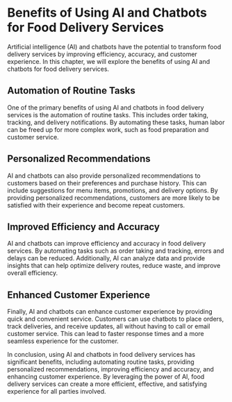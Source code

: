 Benefits of Using AI and Chatbots for Food Delivery Services
=====================================================================================================================

Artificial intelligence (AI) and chatbots have the potential to transform food delivery services by improving efficiency, accuracy, and customer experience. In this chapter, we will explore the benefits of using AI and chatbots for food delivery services.

Automation of Routine Tasks
---------------------------

One of the primary benefits of using AI and chatbots in food delivery services is the automation of routine tasks. This includes order taking, tracking, and delivery notifications. By automating these tasks, human labor can be freed up for more complex work, such as food preparation and customer service.

Personalized Recommendations
----------------------------

AI and chatbots can also provide personalized recommendations to customers based on their preferences and purchase history. This can include suggestions for menu items, promotions, and delivery options. By providing personalized recommendations, customers are more likely to be satisfied with their experience and become repeat customers.

Improved Efficiency and Accuracy
--------------------------------

AI and chatbots can improve efficiency and accuracy in food delivery services. By automating tasks such as order taking and tracking, errors and delays can be reduced. Additionally, AI can analyze data and provide insights that can help optimize delivery routes, reduce waste, and improve overall efficiency.

Enhanced Customer Experience
----------------------------

Finally, AI and chatbots can enhance customer experience by providing quick and convenient service. Customers can use chatbots to place orders, track deliveries, and receive updates, all without having to call or email customer service. This can lead to faster response times and a more seamless experience for the customer.

In conclusion, using AI and chatbots in food delivery services has significant benefits, including automating routine tasks, providing personalized recommendations, improving efficiency and accuracy, and enhancing customer experience. By leveraging the power of AI, food delivery services can create a more efficient, effective, and satisfying experience for all parties involved.
